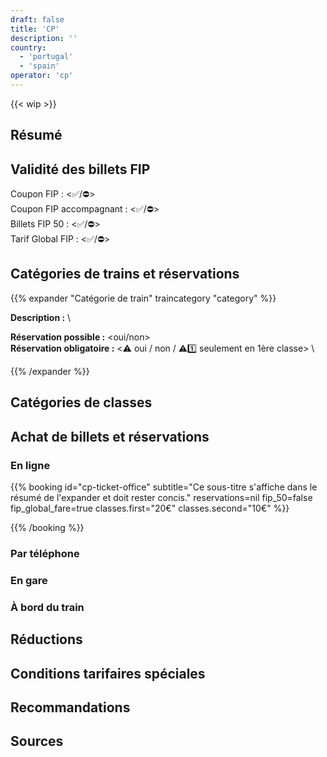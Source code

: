 ```yaml
---
draft: false
title: 'CP'
description: ''
country:
  - 'portugal'
  - 'spain'
operator: 'cp'
---
```

<!-- Supprimez ce message si la page est complète -->
{{< wip >}}

<!--
  Brève description de la compagnie ferroviaire. Par exemple, le nom complet dans la langue locale, les noms alternatifs, et si c'est une compagnie privée ou publique.
-->

## Résumé

<!--
  Liste à puces des principales caractéristiques / règles FIP de la compagnie ferroviaire.
  Par exemple :
  - Les billets FIP 50 et les coupons FIP sont-ils acceptés ?
  - Y a-t-il une obligation de réservation ?
  - Existe-t-il d'autres conditions tarifaires particulières ou des dérogations par rapport aux autres compagnies FIP ?
-->

## Validité des billets FIP

Coupon FIP : <✅/⛔> \
Coupon FIP accompagnant : <✅/⛔> \
Billets FIP 50 : <✅/⛔> \
Tarif Global FIP : <✅/⛔>

<!--
  Où les billets FIP 50 / coupons FIP sont-ils valables et quelles sont les restrictions ? Quel billet est nécessaire pour le voyage (par ex. billet FIP 50 continu ou coupons FIP des deux pays) ?
-->

## Catégories de trains et réservations

<!--
  Les réservations sont-elles possibles et où sont-elles obligatoires ?
-->

<!--
  Pour chaque catégorie de train, une section distincte peut être ajoutée selon le modèle suivant :
  Dans le titre, les emojis suivants peuvent être utilisés :
  - ⚠️ pour une obligation générale de réservation ou des suppléments
  - 1️⃣ pour une obligation de réservation en 1ère classe uniquement
  - ⛔ pour une non-validité FIP
  - ℹ️ pour des confusions possibles avec d'autres compagnies ferroviaires / catégories de train
-->
{{% expander "Catégorie de train" traincategory "category" %}}
<!-- Remplacez "Catégorie de train" par le nom de la catégorie, par ex. TGV, ICE -->
**Description :** \
<!-- Description de la catégorie -->
**Réservation possible :** <oui/non> \
**Réservation obligatoire :** <⚠️ oui / non / ⚠️1️⃣ seulement en 1ère classe> \
<!-- Si FIP n’est pas accepté, ajoutez ceci :
**FIP :** ⛔ FIP non accepté
-->
<!-- Si les tarifs globaux FIP sont disponibles, ajoutez ceci :
**Tarif Global FIP :**
-->
{{% /expander %}}

## Catégories de classes

## Achat de billets et réservations

### En ligne

<!--
  Intégrez ici les informations d'une plateforme de réservation définie.

  Vous pouvez remplacer individuellement les paramètres de réservation listés ci-dessous, mais ce n'est pas obligatoire.
  Si vous omettez certains paramètres, les valeurs par défaut de la plateforme de réservation seront utilisées.

  Pour plus d'informations sur la définition d'une plateforme de réservation, consultez l'archetype de réservation.
-->
{{% booking id="cp-ticket-office"
    subtitle="Ce sous-titre s'affiche dans le résumé de l'expander et doit rester concis."
    reservations=nil
    fip_50=false
    fip_global_fare=true
    classes.first="20€"
    classes.second="10€"
%}}
<!-- Ceci est un texte informatif qui peut contenir des informations spécifiques au pays et qui s'affiche dans la partie développée. -->
{{% /booking %}}

### Par téléphone

<!--
  Intégrez ici des plateformes de réservation supplémentaires pour la réservation par téléphone.
-->

### En gare

<!--
  Intégrez ici des plateformes de réservation supplémentaires pour la réservation en gare.
-->

### À bord du train

<!--
  Les billets avec réduction FIP peuvent-ils encore être achetés à bord du train ? Si oui, comment et y a-t-il un supplément ?
-->

## Réductions

<!--
  Quelles réductions les enfants peuvent-ils obtenir et dans quelles circonstances ?
  Quelles autres réductions peuvent exister ?
-->

## Conditions tarifaires spéciales

### <Trajet ou nom>

<!--
  Description de la condition spéciale, s'il existe des réglementations particulières sur certains trajets.
-->

## Recommandations

<!--
  Recommandations personnelles et conseils particuliers pour le voyage.
-->

## Sources

[^1]: [<Nom de la source 1>](<Lien>)
[^2]: [<Nom de la source 2>](<Lien>)
